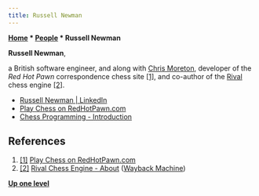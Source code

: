 ```yaml
---
title: Russell Newman
---
```

**[Home](Home "Home") \* [People](People "People") \* Russell Newman**


**Russell Newman**,  

a British software engineer, and along with [Chris Moreton](Chris_Moreton "Chris Moreton"), developer of the *Red Hot Pawn* correspondence chess site 
<a id="cite-note-1" href="#cite-ref-1">[1]</a>, and co-author of the [Rival](Rival "Rival") chess engine 
<a id="cite-note-2" href="#cite-ref-2">[2]</a>.






* [Russell Newman | LinkedIn](https://www.linkedin.com/in/russell-newman-492737a/)
* [Play Chess on RedHotPawn.com](https://www.redhotpawn.com/)
* [Chess Programming - Introduction](https://www.redhotpawn.com/rival/programming/index.php)


## References


1. <a id="cite-ref-1" href="#cite-note-1">[1]</a> [Play Chess on RedHotPawn.com](https://www.redhotpawn.com/)
2. <a id="cite-ref-2" href="#cite-note-2">[2]</a> [Rival Chess Engine - About](http://web.archive.org/web/20160313201136/http://www.rivalchess.com/about) ([Wayback Machine](https://en.wikipedia.org/wiki/Wayback_Machine))

**[Up one level](People "People")**







 
